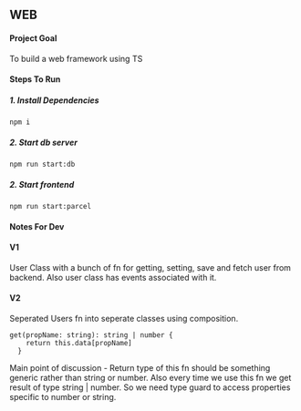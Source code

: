 ## WEB

#### Project Goal

To build a web framework using TS

#### Steps To Run

##### 1. Install Dependencies

```
npm i
```

##### 2. Start db server

```
npm run start:db
```

##### 2. Start frontend

```
npm run start:parcel
```

#### Notes For Dev

#### V1

User Class with a bunch of fn for getting, setting, save and fetch user from backend. Also user class has events associated with it.

#### V2

Seperated Users fn into seperate classes using composition.

```
get(propName: string): string | number {
    return this.data[propName]
  }
```

Main point of discussion - Return type of this fn should be something generic rather than string or number.
Also every time we use this fn we get result of type string | number. So we need type guard to access properties specific to number or string.
